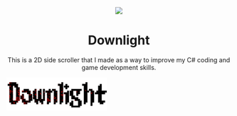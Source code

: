 <p align="center">
  <img src="https://i.imgur.com/nPsqSua.png">
</p>

<h1 align="center">Downlight</h1>

<div style="text-align: center">This is a 2D side scroller that I made as a way to improve my C# coding and game development skills.</div> 



![Game Title.](DownLight/Pictures/Downlight_Title25.png)